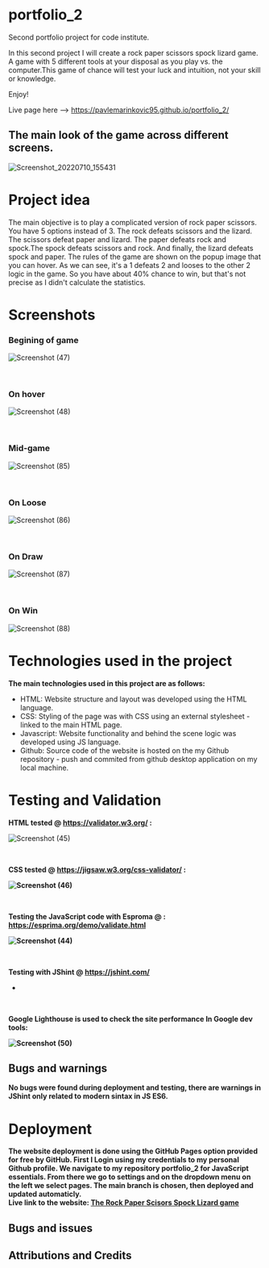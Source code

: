 # portfolio_2
Second portfolio project for code institute.

In this second project I will create a rock paper scissors spock lizard game. A game with 5 different tools at your disposal as you play vs. the computer.This game of chance will test your luck and intuition, not your skill or knowledge.

Enjoy!

Live page here --> https://pavlemarinkovic95.github.io/portfolio_2/

<h2>The main look of the game across different screens.</h2>

![Screenshot_20220710_155431](https://user-images.githubusercontent.com/105302576/178242448-6835caff-442c-4f41-a3c3-625c3c24cd84.png)



<h1>Project idea</h1>

The main objective is to play a complicated version of rock paper scissors. You have 5 options instead of 3. The rock defeats scissors and the lizard. The scissors defeat paper and lizard. The paper defeats rock and spock.The spock defeats scissors and rock. And finally, the lizard defeats spock and paper. The rules of the game are shown on the popup image that you can hover. As we can see, it's a 1 defeats 2 and looses to the other 2 logic in the game. So you have about 40% chance to win, but that's not precise as I didn't calculate the statistics.

<h1>Screenshots</h1>
<h3>Begining of game</h3>

![Screenshot (47)](https://user-images.githubusercontent.com/105302576/178243071-c7f92a0d-8b50-41f5-8912-1636985d4a4e.png)

</br>
<h3>On hover</h3>

![Screenshot (48)](https://user-images.githubusercontent.com/105302576/178245149-d777fc12-edf2-428b-a2e5-46e78f1e5c9f.png)

</br>
<h3>Mid-game</h3>

![Screenshot (85)](https://user-images.githubusercontent.com/105302576/191496478-9dbc80f3-a626-4f3c-b6d1-1220b4aabaed.png)

</br>
<h3>On Loose</h3>

![Screenshot (86)](https://user-images.githubusercontent.com/105302576/191496529-f2da8b63-7959-43f8-93c9-f49a709d8efe.png)

</br>
<h3>On Draw</h3>

![Screenshot (87)](https://user-images.githubusercontent.com/105302576/191496560-27fd11d6-5324-4557-a9a4-4dd1c1f0a519.png)

</br>
<h3>On Win</h3>

![Screenshot (88)](https://user-images.githubusercontent.com/105302576/191496589-8aa11112-a70e-47f0-ae69-68be361956ae.png)

<h1>Technologies used in the project</h1>
<b>The main technologies used in this project are as follows:</b>

<ul>
    <li>HTML: Website structure and layout was developed using the HTML language.</li>
    <li>CSS: Styling of the page was with CSS using an external stylesheet - linked to the main HTML page.</li>
    <li>Javascript: Website functionality and behind the scene logic was developed using JS language.</li>
    <li>Github: Source code of the website is hosted on the my Github repository - push and commited from github desktop application on my local machine.</li>

</ul>

<h1>Testing and Validation</h1>


<b>HTML tested @ https://validator.w3.org/ : </b>

![Screenshot (45)](https://user-images.githubusercontent.com/105302576/178243289-405fda33-384e-463e-aae7-541d0522d9a1.png)

</br>

<b>CSS tested @ https://jigsaw.w3.org/css-validator/ : <b>

![Screenshot (46)](https://user-images.githubusercontent.com/105302576/178243334-5e29084d-e5ab-4384-814a-d97f39286c48.png)

</br>

<b>Testing the JavaScript code with Esproma @ : https://esprima.org/demo/validate.html </b>

![Screenshot (44)](https://user-images.githubusercontent.com/105302576/178243532-f6370310-565f-4ac3-9de2-3544af543304.png)

</br>

<b>Testing with JShint @ https://jshint.com/</b>

-

</br>

<b>Google Lighthouse is used to check the site performance In Google dev tools: </b>

![Screenshot (50)](https://user-images.githubusercontent.com/105302576/178243910-784bdfa9-ef4d-4a3d-be5a-2054e0517eb4.png)

<h2>Bugs and warnings</h2>

No bugs were found during deployment and testing, there are warnings in JShint only related to modern sintax in JS ES6.

<h1>Deployment</h1>

The website deployment is done using the GitHub Pages option provided for free by GitHub.
First I Login using my credentials to my personal Github profile.
We navigate to my repository portfolio_2 for JavaScript essentials. From there we go to settings and on the dropdown menu on the left we select pages. The main branch is chosen, then deployed and updated automaticly.
</br>
Live link to the website: <b><a href="https://pavlemarinkovic95.github.io/portfolio_2/">The Rock Paper Scisors Spock Lizard game</a></b>

<h2>Bugs and issues</h2>



<h2>Attributions and Credits</h2>
